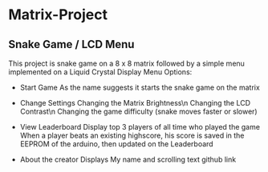 # Matrix-Project
## Snake Game / LCD Menu 

This project is snake game on a 8 x 8 matrix followed by a simple menu implemented on a Liquid Crystal Display
Menu Options:
 - Start Game
    As the name suggests it starts the snake game on the matrix
    
 - Change Settings
    Changing the Matrix Brightness\n
    Changing the LCD Contrast\n
    Changing the game difficulty (snake moves faster or slower)
    
 - View Leaderboard
    Display top 3 players of all time who played the game
    When a player beats an existing highscore, his score is saved in the EEPROM of the arduino, then updated on the Leaderboard
    
 - About the creator
    Displays My name and scrolling text github link




